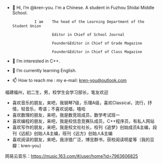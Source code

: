 - 👋 Hi, I’m @kren-you. I'm a Chinese. A student in Fuzhou Shidai Middle School.

                I am    The head of the Learning Department of the Student Union
                        
                        Editor in Chief of School Journal
                        
                        Founder&Editor in Chief of Grade Magazine
                        
                        Founder&Editor in Chief of Class Magazine
- 👀 I’m interested in C++.
- 🌱 I’m currently learning English.
<!---
    - 💞️ I’m looking to collaborate on ...
--->
- 📫 How to reach me : my e-mail:  kren-you@outlook.com

<!---
kren-you/kren-you is a ✨ special ✨ repository because its `README.md` (this file) appears on your GitHub profile.
You can click the Preview link to take a look at your changes.
--->
福建福州，初二生，男，校学生会学习部长，笔友欢迎
 - 喜欢音乐的朋友，来吧，我钢琴7级，乐理A级，喜欢Classical，流行，抒情，轻音乐，粤语；不喜欢说唱，嘻哈
 - 喜欢数理的朋友，来吧，我是数竞班成员，数学考试班一
 - 喜欢编程的朋友，来吧，我是校信息竞赛队成员，C++程序员，有私人网站
 - 喜欢写作的朋友，来吧，我是校文社社长，校刊《追梦》创始成员&主编，段刊《远航》创始人&主编，班刊《远方》创始人&主编
 - 喜欢阅读的朋友，来吧，我涉猎广泛，博览群书，获校阅读明星等（我的豆瓣：kren-you）

网易云音乐：https://music.163.com/#/user/home?id=7963606825
